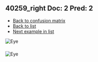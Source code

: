 ## 40259_right Doc: 2 Pred: 2
- [Back to confusion matrix](https://github.com/juliandewit/kaggle_retinopathy/blob/master/matrix.md)
- [Back to list](https://github.com/juliandewit/kaggle_retinopathy/blob/master/lists/22/list.md)
- [Next example in list](https://github.com/juliandewit/kaggle_retinopathy/blob/master/lists/22/40/40312_left.md)

![Eye](https://retinopaty.blob.core.windows.net/size1024/40259_right_2.jpeg)

### 

![Eye]()
